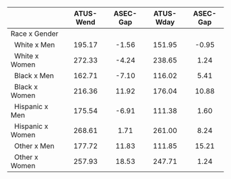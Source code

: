 
|                      |    ATUS-Wend |     ASEC-Gap |    ATUS-Wday |     ASEC-Gap |
| -------------------- | :----------: | :----------: | :----------: | :----------: |
| Race x Gender        |              |              |              |              |
| &nbsp;&nbsp;White x Men |       195.17 |        -1.56 |       151.95 |        -0.95 |
| &nbsp;&nbsp;White x Women |       272.33 |        -4.24 |       238.65 |         1.24 |
| &nbsp;&nbsp;Black x Men |       162.71 |        -7.10 |       116.02 |         5.41 |
| &nbsp;&nbsp;Black x Women |       216.36 |        11.92 |       176.04 |        10.88 |
| &nbsp;&nbsp;Hispanic x Men |       175.54 |        -6.91 |       111.38 |         1.60 |
| &nbsp;&nbsp;Hispanic x Women |       268.61 |         1.71 |       261.00 |         8.24 |
| &nbsp;&nbsp;Other x Men |       177.72 |        11.83 |       111.85 |        15.21 |
| &nbsp;&nbsp;Other x Women |       257.93 |        18.53 |       247.71 |         1.24 |

